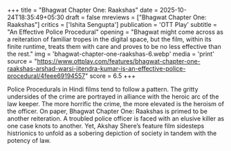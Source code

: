 +++
title = "Bhagwat Chapter One: Raakshas"
date = 2025-10-24T18:35:49+05:30
draft = false
mreviews = ["Bhagwat Chapter One: Raakshas"]
critics = ['Ishita Sengupta']
publication = 'OTT Play'
subtitle = "An Effective Police Procedural"
opening = "Bhagwat might come across as a reiteration of familiar tropes in the digital space, but the film, within its finite runtime, treats them with care and proves to be no less effective than the rest."
img = 'bhagwat-chapter-one-raakshas-6.webp'
media = 'print'
source = "https://www.ottplay.com/features/bhagwat-chapter-one-raakshas-arshad-warsi-jitendra-kumar-is-an-effective-police-procedural/4feee69194557"
score = 6.5
+++

Police Procedurals in Hindi films tend to follow a pattern. The gritty undersides of the crime are portrayed in alliance with the heroic arc of the law keeper. The more horrific the crime, the more elevated is the heroism of the officer. On paper, Bhagwat Chapter One: Raakshas is primed to be another reiteration. A troubled police officer is faced with an elusive killer as one case knots to another. Yet, Akshay Shere’s feature film sidesteps histrionics to unfold as a sobering depiction of society in tandem with the potency of law.
